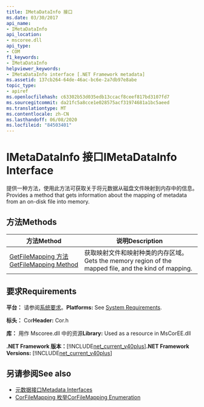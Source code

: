 ```yaml
---
title: IMetaDataInfo 接口
ms.date: 03/30/2017
api_name:
- IMetaDataInfo
api_location:
- mscoree.dll
api_type:
- COM
f1_keywords:
- IMetaDataInfo
helpviewer_keywords:
- IMetaDataInfo interface [.NET Framework metadata]
ms.assetid: 137cb264-64de-46ac-bc6e-2a7db97e8abe
topic_type:
- apiref
ms.openlocfilehash: c63302b53d035edb13ccacf8ceef817bd3107fd7
ms.sourcegitcommit: da21fc5a8cce1e028575acf31974681a1bc5aeed
ms.translationtype: MT
ms.contentlocale: zh-CN
ms.lasthandoff: 06/08/2020
ms.locfileid: "84503401"
---
```

# <a name="imetadatainfo-interface"></a><span data-ttu-id="49f4b-102">IMetaDataInfo 接口</span><span class="sxs-lookup"><span data-stu-id="49f4b-102">IMetaDataInfo Interface</span></span>
<span data-ttu-id="49f4b-103">提供一种方法，使用此方法可获取关于将元数据从磁盘文件映射到内存中的信息。</span><span class="sxs-lookup"><span data-stu-id="49f4b-103">Provides a method that gets information about the mapping of metadata from an on-disk file into memory.</span></span>  
  
## <a name="methods"></a><span data-ttu-id="49f4b-104">方法</span><span class="sxs-lookup"><span data-stu-id="49f4b-104">Methods</span></span>  
  
|<span data-ttu-id="49f4b-105">方法</span><span class="sxs-lookup"><span data-stu-id="49f4b-105">Method</span></span>|<span data-ttu-id="49f4b-106">说明</span><span class="sxs-lookup"><span data-stu-id="49f4b-106">Description</span></span>|  
|------------|-----------------|  
|[<span data-ttu-id="49f4b-107">GetFileMapping 方法</span><span class="sxs-lookup"><span data-stu-id="49f4b-107">GetFileMapping Method</span></span>](imetadatainfo-getfilemapping-method.md)|<span data-ttu-id="49f4b-108">获取映射文件和映射种类的内存区域。</span><span class="sxs-lookup"><span data-stu-id="49f4b-108">Gets the memory region of the mapped file, and the kind of mapping.</span></span>|  
  
## <a name="requirements"></a><span data-ttu-id="49f4b-109">要求</span><span class="sxs-lookup"><span data-stu-id="49f4b-109">Requirements</span></span>  
 <span data-ttu-id="49f4b-110">**平台：** 请参阅[系统要求](../../get-started/system-requirements.md)。</span><span class="sxs-lookup"><span data-stu-id="49f4b-110">**Platforms:** See [System Requirements](../../get-started/system-requirements.md).</span></span>  
  
 <span data-ttu-id="49f4b-111">**标头：** Cor</span><span class="sxs-lookup"><span data-stu-id="49f4b-111">**Header:** Cor.h</span></span>  
  
 <span data-ttu-id="49f4b-112">**库：** 用作 Mscoree.dll 中的资源</span><span class="sxs-lookup"><span data-stu-id="49f4b-112">**Library:** Used as a resource in MsCorEE.dll</span></span>  
  
 <span data-ttu-id="49f4b-113">**.NET Framework 版本：**[!INCLUDE[net_current_v40plus](../../../../includes/net-current-v40plus-md.md)]</span><span class="sxs-lookup"><span data-stu-id="49f4b-113">**.NET Framework Versions:** [!INCLUDE[net_current_v40plus](../../../../includes/net-current-v40plus-md.md)]</span></span>  
  
## <a name="see-also"></a><span data-ttu-id="49f4b-114">另请参阅</span><span class="sxs-lookup"><span data-stu-id="49f4b-114">See also</span></span>

- [<span data-ttu-id="49f4b-115">元数据接口</span><span class="sxs-lookup"><span data-stu-id="49f4b-115">Metadata Interfaces</span></span>](metadata-interfaces.md)
- [<span data-ttu-id="49f4b-116">CorFileMapping 枚举</span><span class="sxs-lookup"><span data-stu-id="49f4b-116">CorFileMapping Enumeration</span></span>](corfilemapping-enumeration.md)
